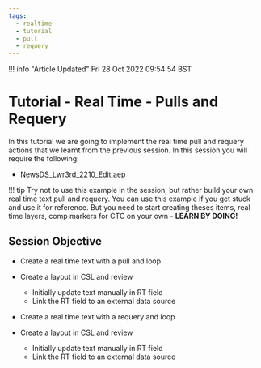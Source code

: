 ```yaml
---
tags:
  - realtime
  - tutorial
  - pull
  - requery
---
```



<!--
Title : tut_realtime_pull_requery
- Created : 2022-10-28
- Updated :
- Author : James Rivers
- Written against (version):
- Sources :
- Author Notes :
-->

!!! info "Article Updated"
    Fri 28 Oct 2022 09:54:54 BST

# Tutorial - Real Time - Pulls and Requery

In this tutorial we are going to implement the real time pull and requery actions that we learnt from the previous session. In this session you will require the following:

- [NewsDS_Lwr3rd_2210_Edit.aep](../../downloads/202210280919_tut_realtime_pull_requery/NewsDS_Lwr3rd_2210_Edit.aep)

!!! tip 
    Try not to use this example in the session, but rather build your own real time text pull and requery. You can use this example if you get stuck and use it for reference. But you need to start creating theses items, real time layers, comp markers for CTC on your own - **LEARN BY DOING!**
 
## Session Objective 

- Create a real time text with a pull and loop 
- Create a layout in CSL and review
   - Initially update text manually in RT field 
   - Link the RT field to an external data source

  
- Create a real time text with a requery and loop 
- Create a layout in CSL and review
   - Initially update text manually in RT field 
   - Link the RT field to an external data source
